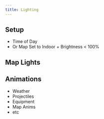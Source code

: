 ```yaml
---
title: Lighting
---
```



## Setup
* Time of Day
* Or Map Set to Indoor + Brightness < 100%


## Map Lights


## Animations
* Weather
* Projectiles
* Equipment
* Map Anims
* etc
